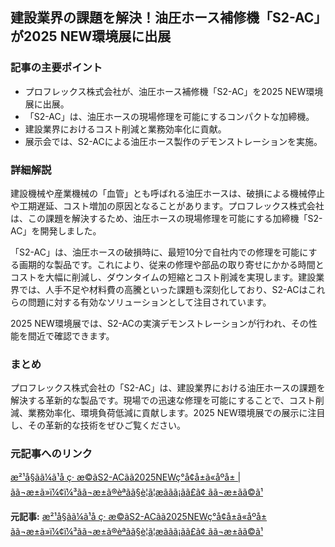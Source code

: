 ## 建設業界の課題を解決！油圧ホース補修機「S2-AC」が2025 NEW環境展に出展

### 記事の主要ポイント

* プロフレックス株式会社が、油圧ホース補修機「S2-AC」を2025 NEW環境展に出展。
* 「S2-AC」は、油圧ホースの現場修理を可能にするコンパクトな加締機。
* 建設業界におけるコスト削減と業務効率化に貢献。
* 展示会では、S2-ACによる油圧ホース製作のデモンストレーションを実施。

### 詳細解説

建設機械や産業機械の「血管」とも呼ばれる油圧ホースは、破損による機械停止や工期遅延、コスト増加の原因となることがあります。プロフレックス株式会社は、この課題を解決するため、油圧ホースの現場修理を可能にする加締機「S2-AC」を開発しました。

「S2-AC」は、油圧ホースの破損時に、最短10分で自社内での修理を可能にする画期的な製品です。これにより、従来の修理や部品の取り寄せにかかる時間とコストを大幅に削減し、ダウンタイムの短縮とコスト削減を実現します。建設業界では、人手不足や材料費の高騰といった課題も深刻化しており、S2-ACはこれらの問題に対する有効なソリューションとして注目されています。

2025 NEW環境展では、S2-ACの実演デモンストレーションが行われ、その性能を間近で確認できます。

### まとめ

プロフレックス株式会社の「S2-AC」は、建設業界における油圧ホースの課題を解決する革新的な製品です。現場での迅速な修理を可能にすることで、コスト削減、業務効率化、環境負荷低減に貢献します。2025 NEW環境展での展示に注目し、その革新的な技術をぜひご覧ください。

### 元記事へのリンク

[æ²¹å§ãã¼ã¹å ç· æ©ãS2-ACãã2025NEWç°å¢å±ã«åºå± | ãã¬æ±ã»ï¼¢ï¼³ãã¬æ±ã®èª­ãã§è¦ã¦æããã¡ãã£ã¢ ãã¬æ±ãã©ã¹](https://www.tv-tokyo.co.jp/plus/business/pressrelease/202405/000000.html)


**元記事:** [æ²¹å§ãã¼ã¹å ç· æ©ãS2-ACãã2025NEWç°å¢å±ã«åºå± ãã¬æ±ã»ï¼¢ï¼³ãã¬æ±ã®èª­ãã§è¦ã¦æããã¡ãã£ã¢ ãã¬æ±ãã©ã¹](https://www.tv-tokyo.co.jp/plus/external-pr/entry/17927.html)